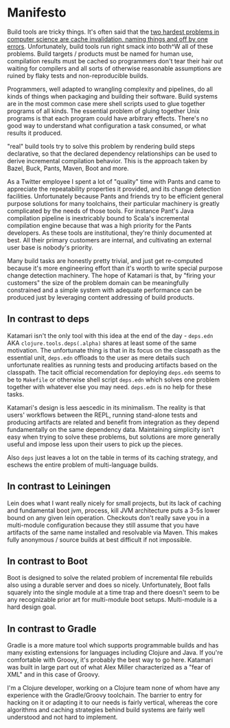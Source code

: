 # Manifesto

Build tools are tricky things.
It's often said that the [two hardest problems in computer science are cache invalidation, naming things and off by one errors](https://twitter.com/codinghorror/status/506010907021828096).
Unfortunately, build tools run right smack into both^W all of these problems.
Build targets / products must be named for human use, compilation results must be cached so programmers don't tear their hair out waiting for compilers and all sorts of otherwise reasonable assumptions are ruined by flaky tests and non-reproducible builds.

Programmers, well adapted to wrangling complexity and pipelines, do all kinds of things when packaging and building their software.
Build systems are in the most common case mere shell scripts used to glue together programs of all kinds.
The essential problem of gluing together Unix programs is that each program could have arbitrary effects.
There's no good way to understand what configuration a task consumed, or what results it produced.

"real" build tools try to solve this problem by rendering build steps declarative, so that the declared dependency relationships can be used to derive incremental compilation behavior.
This is the approach taken by Bazel, Buck, Pants, Maven, Boot and more.

As a Twitter employee I spent a lot of "quality" time with Pants and came to appreciate the repeatability properties it provided, and its change detection facilities.
Unfortunately because Pants and friends try to be efficient general purpose solutions for many toolchains, their particular machinery is greatly complicated by the needs of those tools.
For instance Pant's Java compilation pipeline is inextricably bound to Scala's incremental compilation engine because that was a high priority for the Pants developers.
As these tools are institutional, they're thinly documented at best.
All their primary customers are internal, and cultivating an external user base is nobody's priority.

Many build tasks are honestly pretty trivial, and just get re-computed because it's more engineering effort than it's worth to write special purpose change detection machinery.
The hope of Katamari is that, by "firing your customers" the size of the problem domain can be meaningfully constrained and a simple system with adequate performance can be produced just by leveraging content addressing of build products.

## In contrast to deps

Katamari isn't the only tool with this idea at the end of the day - `deps.edn` AKA `clojure.tools.deps(.alpha)` shares at least some of the same motivation.
The unfortunate thing is that in its focus on the classpath as the essential unit, `deps.edn` offloads to the user as mere details such unfortunate realities as running tests and producing artifacts based on the classpath.
The tacit official recomendation for deploying `deps.edn` seems to be to `Makefile` or otherwise shell script `deps.edn` which solves one problem together with whatever else you may need.
`deps.edn` is no help for these tasks.

Katamari's design is less aescedic in its minimalism.
The reality is that users' workflows between the REPL, running stand-alone tests and producing artifacts are related and benefit from integration as they depend fundamentally on the same dependency data.
Maintaining simplicity isn't easy when trying to solve these problems, but solutions are more generally useful and impose less upon their users to pick up the pieces.

Also `deps` just leaves a lot on the table in terms of its caching strategy, and eschews the entire problem of multi-language builds.

## In contrast to Leiningen

Lein does what I want really nicely for small projects, but its lack of caching and fundamental boot jvm, process, kill JVM architecture puts a 3-5s lower bound on any given lein operation.
Checkouts don't really save you in a multi-module configuration because they still assume that you have artifacts of the same name installed and resolvable via Maven.
This makes fully anonymous / source builds at best difficult if not impossible.

## In contrast to Boot

Boot is designed to solve the related problem of incremental file rebuilds also using a durable server and does so nicely.
Unfortunately, Boot falls squarely into the single module at a time trap and there doesn't seem to be any recognizable prior art for multi-module boot setups.
Multi-module is a hard design goal.

## In contrast to Gradle

Gradle is a more mature tool which supports programmable builds and has many existing extensions for languages including Clojure and Java.
If you're comfortable with Groovy, it's probably the best way to go here.
Katamari was built in large part out of what Alex Miller characterized as a "fear of XML" and in this case of Groovy.

I'm a Clojure developer, working on a Clojure team none of whom have any experience with the Gradle/Groovy toolchain.
The barrier to entry for hacking on it or adapting it to our needs is fairly vertical, whereas the core algorithms and caching strategies behind build systems are fairly well understood and not hard to implement.
